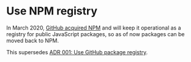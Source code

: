 # Use NPM registry

In March 2020,
[GitHub acquired NPM](https://github.blog/2020-03-16-npm-is-joining-github/) and
will keep it operational as a registry for public JavaScript packages, so as of
now packages can be moved back to NPM.

This supersedes
[ADR 001: Use GitHub package registry](https://github.com/bifravst/bifravst/blob/d14e0e0ec692bea5e3b1ea0b50b359c0dc8c0c4f/docs/adr/001-use-github-package-registry.md).
